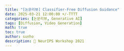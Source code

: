 ```yaml
---
title: "[논문리뷰] Classifier-Free Diffusion Guidance"
date: 2025-03-21 12:00:00 +/-TTTT
categories: [논문리뷰, Generative AI]
tags: [Diffusion, Video Generation]
math: true
toc: true
author: sunho
description: 📝 NeurIPS Workshop 2021
---
```


